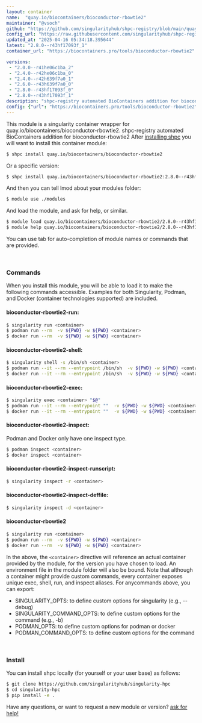 ```yaml
---
layout: container
name:  "quay.io/biocontainers/bioconductor-rbowtie2"
maintainer: "@vsoch"
github: "https://github.com/singularityhub/shpc-registry/blob/main/quay.io/biocontainers/bioconductor-rbowtie2/container.yaml"
config_url: "https://raw.githubusercontent.com/singularityhub/shpc-registry/main/quay.io/biocontainers/bioconductor-rbowtie2/container.yaml"
updated_at: "2025-04-16 05:34:18.395644"
latest: "2.8.0--r43hf17093f_1"
container_url: "https://biocontainers.pro/tools/bioconductor-rbowtie2"

versions:
 - "2.0.0--r41he06c1ba_2"
 - "2.4.0--r42he06c1ba_0"
 - "2.4.0--r42h639f7a0_1"
 - "2.6.0--r43h639f7a0_0"
 - "2.8.0--r43hf17093f_0"
 - "2.8.0--r43hf17093f_1"
description: "shpc-registry automated BioContainers addition for bioconductor-rbowtie2"
config: {"url": "https://biocontainers.pro/tools/bioconductor-rbowtie2", "maintainer": "@vsoch", "description": "shpc-registry automated BioContainers addition for bioconductor-rbowtie2", "latest": {"2.8.0--r43hf17093f_1": "sha256:c2f6b7c3b3478a45291570d6ed62d53c44cf6d3bf2afe4ac524577358b28009c"}, "tags": {"2.0.0--r41he06c1ba_2": "sha256:bb26b0a663dc59c90296d8f6772bffcb4080e2b75a4d54fef0b0285426e637a3", "2.4.0--r42he06c1ba_0": "sha256:b4f16088639ce0c82658ca4a13e3cc45fe982d41e11af01c1fc971bca2925086", "2.4.0--r42h639f7a0_1": "sha256:6a54fced241e4a40453f34862db0fb59dce451fbf105231d524d82c38dec0ed6", "2.6.0--r43h639f7a0_0": "sha256:e13033bb0c0a287128e00683dd3ca5290bb5345fa464e4627c05f1397011201c", "2.8.0--r43hf17093f_0": "sha256:c8ea23e8d24db1b1992724116965a69fe5f5b7310098f60dd4a007b34acb8214", "2.8.0--r43hf17093f_1": "sha256:c2f6b7c3b3478a45291570d6ed62d53c44cf6d3bf2afe4ac524577358b28009c"}, "docker": "quay.io/biocontainers/bioconductor-rbowtie2"}
---
```


This module is a singularity container wrapper for quay.io/biocontainers/bioconductor-rbowtie2.
shpc-registry automated BioContainers addition for bioconductor-rbowtie2
After [installing shpc](#install) you will want to install this container module:


```bash
$ shpc install quay.io/biocontainers/bioconductor-rbowtie2
```

Or a specific version:

```bash
$ shpc install quay.io/biocontainers/bioconductor-rbowtie2:2.8.0--r43hf17093f_1
```

And then you can tell lmod about your modules folder:

```bash
$ module use ./modules
```

And load the module, and ask for help, or similar.

```bash
$ module load quay.io/biocontainers/bioconductor-rbowtie2/2.8.0--r43hf17093f_1
$ module help quay.io/biocontainers/bioconductor-rbowtie2/2.8.0--r43hf17093f_1
```

You can use tab for auto-completion of module names or commands that are provided.

<br>

### Commands

When you install this module, you will be able to load it to make the following commands accessible.
Examples for both Singularity, Podman, and Docker (container technologies supported) are included.

#### bioconductor-rbowtie2-run:

```bash
$ singularity run <container>
$ podman run --rm  -v ${PWD} -w ${PWD} <container>
$ docker run --rm  -v ${PWD} -w ${PWD} <container>
```

#### bioconductor-rbowtie2-shell:

```bash
$ singularity shell -s /bin/sh <container>
$ podman run --it --rm --entrypoint /bin/sh  -v ${PWD} -w ${PWD} <container>
$ docker run --it --rm --entrypoint /bin/sh  -v ${PWD} -w ${PWD} <container>
```

#### bioconductor-rbowtie2-exec:

```bash
$ singularity exec <container> "$@"
$ podman run --it --rm --entrypoint ""  -v ${PWD} -w ${PWD} <container> "$@"
$ docker run --it --rm --entrypoint ""  -v ${PWD} -w ${PWD} <container> "$@"
```

#### bioconductor-rbowtie2-inspect:

Podman and Docker only have one inspect type.

```bash
$ podman inspect <container>
$ docker inspect <container>
```

#### bioconductor-rbowtie2-inspect-runscript:

```bash
$ singularity inspect -r <container>
```

#### bioconductor-rbowtie2-inspect-deffile:

```bash
$ singularity inspect -d <container>
```



#### bioconductor-rbowtie2

```bash
$ singularity run <container>
$ podman run --rm  -v ${PWD} -w ${PWD} <container>
$ docker run --rm  -v ${PWD} -w ${PWD} <container>
```


In the above, the `<container>` directive will reference an actual container provided
by the module, for the version you have chosen to load. An environment file in the
module folder will also be bound. Note that although a container
might provide custom commands, every container exposes unique exec, shell, run, and
inspect aliases. For anycommands above, you can export:

 - SINGULARITY_OPTS: to define custom options for singularity (e.g., --debug)
 - SINGULARITY_COMMAND_OPTS: to define custom options for the command (e.g., -b)
 - PODMAN_OPTS: to define custom options for podman or docker
 - PODMAN_COMMAND_OPTS: to define custom options for the command

<br>

### Install

You can install shpc locally (for yourself or your user base) as follows:

```bash
$ git clone https://github.com/singularityhub/singularity-hpc
$ cd singularity-hpc
$ pip install -e .
```

Have any questions, or want to request a new module or version? [ask for help!](https://github.com/singularityhub/singularity-hpc/issues)